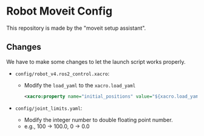 # Robot Moveit Config

This repository is made by the "moveit setup assistant".



## Changes

We have to make some changes to let the launch script works properly.

- `config/robot_v4.ros2_control.xacro`:

  - Modify the `load_yaml` to the `xacro.load_yaml`

    ```xml
    <xacro:property name="initial_positions" value="${xacro.load_yaml(initial_positions_file)['initial_positions']}"/>
    ```

- `config/joint_limits.yaml`:

  - Modify the integer number to double floating point number.
  - e.g., 100 -> 100.0, 0 -> 0.0